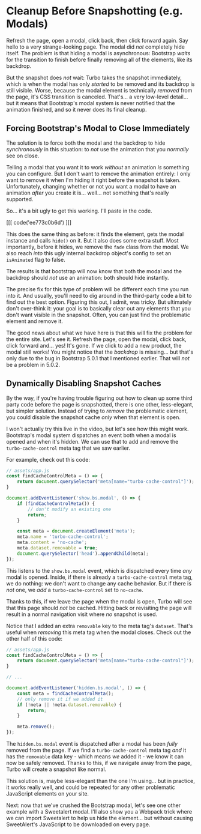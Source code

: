 # Cleanup Before Snapshotting (e.g. Modals)

Refresh the page, open a modal, click back, then click forward again. Say hello
to a very strange-looking page. The modal did *not* completely hide itself. The
problem is that hiding a modal is asynchronous: Bootstrap *waits* for the transition
to finish before finally removing all of the elements, like its backdrop.

But the snapshot does *not* wait: Turbo takes the snapshot immediately, which is
when the modal has only *started* to be removed and its backdrop is still
visible. Worse, because the modal element is technically *removed* from the page,
it's CSS transition is canceled. That's... a very low-level detail... but it
means that Bootstrap's modal system is never notified that the animation finished,
and so it never does its final cleanup.

## Forcing Bootstrap's Modal to Close Immediately

The solution is to force both the modal and the backdrop to hide *synchronously*
in this situation: to *not* use the animation that you *normally* see on close.

Telling a modal that you want it to work *without* an animation *is* something
you can configure. But I don't want to remove the animation entirely: I only
want to remove it when I'm hiding it right before the snapshot is taken.
Unfortunately, changing whether or not you want a modal to have an animation
*after* you create it is... well... not something that's really supported.

So... it's a bit ugly to get this working. I'll paste in the code.

[[[ code('ee773c0b6d') ]]]

This does the same thing as before: it finds the element, gets the modal instance
and calls `hide()` on it. But it also does some extra stuff. Most importantly, before
it hides, we remove the `fade` class from the modal. We also reach *into* this
ugly internal backdrop object's config to set an `isAnimated` flag to false.

The results is that bootstrap will now know that both the modal and the backdrop
should *not* use an animation: both should hide instantly.

The precise fix for this type of problem will be different each time you run into
it. And usually, you'll need to dig around in the third-party code a bit
to find out the best option. Figuring this out, I admit, was tricky. But ultimately
don't over-think it: your goal is to basically clear out any elements that you don't
want visible in the snapshot. Often, you can just find the problematic element and
remove it.

The good news about what we have here is that this will fix the problem for the
entire site. Let's see it. Refresh the page, open the modal, click back, click
forward and... yes! It's gone. If we click to add a new product, the modal still
works! You might notice that the *backdrop* is missing... but that's only due
to the bug in Bootstrap 5.0.1 that I mentioned earlier. That will *not* be a problem
in 5.0.2.

## Dynamically Disabling Snapshot Caches

By the way, if you're having trouble figuring out how to clean up some third
party code before the page is snapshotted, there is one other, less-elegant,
but simpler solution. Instead of trying to *remove* the problematic element,
you could disable the snapshot cache *only* when that element is open.

I won't actually try this live in the video, but let's see how this might work.
Bootstrap's modal system dispatches an event both when a modal is opened and
when it's hidden. We can use that to add and remove the `turbo-cache-control`
meta tag that we saw earlier.

For example, check out this code:

```js
// assets/app.js
const findCacheControlMeta = () => {
    return document.querySelector('meta[name="turbo-cache-control"]');
}

document.addEventListener('show.bs.modal', () => {
    if (findCacheControlMeta()) {
        // don't modify an existing one
        return;
    }

    const meta = document.createElement('meta');
    meta.name = 'turbo-cache-control';
    meta.content = 'no-cache';
    meta.dataset.removable = true;
    document.querySelector('head').appendChild(meta);
});
```

This listens to the `show.bs.modal` event, which is dispatched every time *any*
modal is opened. Inside, if there is already a `turbo-cache-control` meta tag,
we do nothing: we don't want to change any cache behavior. But if there is *not*
one, we *add* a `turbo-cache-control` set to `no-cache`.

Thanks to this, if we leave the page when the modal is open, Turbo will see
that this page should *not* be cached. Hitting back or revisiting the page
will result in a normal navigation visit where *no* snapshot is used.

Notice that I added an extra `removable` key to the meta tag's `dataset`. That's
useful when *removing* this meta tag when the modal closes. Check out the other
half of this code:

```js
// assets/app.js
const findCacheControlMeta = () => {
    return document.querySelector('meta[name="turbo-cache-control"]');
}

// ...

document.addEventListener('hidden.bs.modal', () => {
    const meta = findCacheControlMeta();
    // only remove it if we added it
    if (!meta || !meta.dataset.removable) {
        return;
    }

    meta.remove();
});
```

The `hidden.bs.modal` event is dispatched after a modal has been *fully* removed
from the page. If we find a `turbo-cache-control` meta tag *and* it has the
`removable` data key - which means *we* added it - we know it can now be safely
removed. Thanks to this, if we navigate away from the page, Turbo will create a
snapshot like normal.

This solution is, maybe less-elegant than the one I'm using... but in practice,
it works really well, and could be repeated for any other problematic JavaScript
elements on your site.

Next: now that we've crushed the Bootstrap modal, let's see one other example
with a Sweetalert modal. I'll also show you a Webpack trick where we can import
Sweetalert to help us hide the element... but without causing SweetAlert's
JavaScript to be downloaded on every page.
